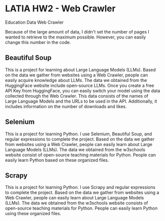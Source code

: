 # LATIA HW2 - Web Crawler

Education Data Web Crawler

Because of the large amount of data, I didn't set the number of pages I wanted to retrieve to the maximum possible. However, you can easily change this number in the code.

## Beautiful Soup

This is a project for learning about Large Language Models (LLMs). Based on the data we gather from websites using a Web Crawler, people can easily acquire knowledge about LLMs. The data we obtained from the HuggingFace website include open-source LLMs. Once you create a free API Key from HuggingFace, you can easily switch your model using the data collected through the Web Crawler. This data consists of the names of Large Language Models and the URLs to be used in the API. Additionally, it includes information on the number of downloads and likes.

## Selenium

This is a project for learning Python. I use Selenium, Beautiful Soup, and regular expressions to complete the project. Based on the data we gather from websites using a Web Crawler, people can easily learn about Large Language Models (LLMs). The data we obtained from the w3schools website consist of open-source teaching materials for Python. People can easily learn Python based on these organized files.

## Scrapy
This is a project for learning Python. I use Scrapy and regular expressions to complete the project. Based on the data we gather from websites using a Web Crawler, people can easily learn about Large Language Models (LLMs). The data we obtained from the w3schools website consists of open-source teaching materials for Python. People can easily learn Python using these organized files.
